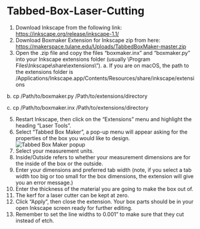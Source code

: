 # Tabbed-Box-Laser-Cutting
1. Download Inkscape from the following link: https://inkscape.org/release/inkscape-1.1/
2. Download Boxmaker Extension for Inkscape zip from here: https://makerspace.tulane.edu/Uploads/TabbedBoxMaker-master.zip
3. Open the .zip file and copy the files “boxmaker.inx” and “boxmaker.py” into your Inkscape extensions folder (usually \Program Files\Inkscape\share\extensions\”).
  a. If you are on macOS, the path to the extensions folder is /Applications/Inkscape.app/Contents/Resources/share/inkscape/extensions
  
  b. cp /Path/to/boxmaker.py /Path/to/extensions/directory
  
  c. cp /Path/to/boxmaker.inx /Path/to/extensions/directory
  
5. Restart Inkscape, then click on the “Extensions” menu and highlight the heading “Laser Tools”.
6. Select “Tabbed Box Maker”, a pop-up menu will appear asking for the properties of the box you would like to design.
![Tabbed Box Maker popup](https://imgur.com/ybV6Yy1)
8. Select your measurement units.
9. Inside/Outside refers to whether your measurement dimensions are for the inside of the box or the outside.
10. Enter your dimensions and preferred tab width (note, if you select a tab width too big or too small for the box dimensions, the extension will give you an error message.)
11. Enter the thickness of the material you are going to make the box out of.
12. The kerf for a laser cutter can be kept at zero.
13. Click “Apply”, then close the extension. Your box parts should be in your open Inkscape screen ready for further editing.
14. Remember to set the line widths to 0.001” to make sure that they cut instead of etch.
